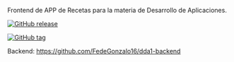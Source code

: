 Frontend de APP de Recetas para la materia de Desarrollo de Aplicaciones.

[![GitHub release](https://img.shields.io/github/v/release/usuario/repositorio)](https://github.com/loveonick/devappfront/releases)

[![GitHub tag](https://img.shields.io/github/tag/usuario/repositorio)](https://github.com/loveonick/devappfront/tags)

Backend: https://github.com/FedeGonzalo16/dda1-backend
